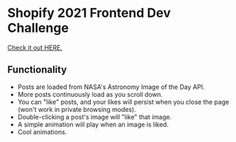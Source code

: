 # Shopify 2021 Frontend Dev Challenge

[Check it out HERE.](https://ezhai.github.io/shopify-2021-dev-challenge/)

## Functionality

- Posts are loaded from NASA's Astronomy Image of the Day API.
- More posts continuously load as you scroll down.
- You can "like" posts, and your likes will persist when you close the page (won't work in private browsing modes).
- Double-clicking a post's image will "like" that image.
- A simple animation will play when an image is liked.
- Cool animations.
